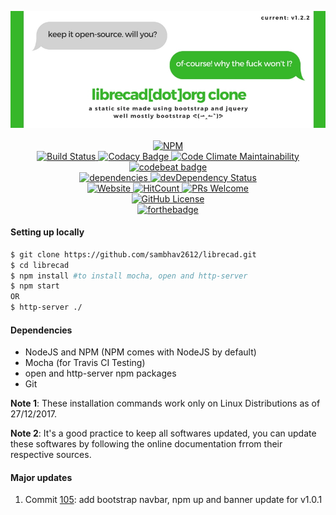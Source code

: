 <p align="middle">
  <img src="styles/images/CLone.jpg" alt="banner">
  <br><br>
  <a href="https://npmjs.org/package/librecad" target="_blank"> 
     <img src="https://nodei.co/npm/librecad.png" alt="NPM">
  </a>
  <br>
  <a href="https://travis-ci.org/sambhav2612/librecad" target="_blank">
    <img src="https://travis-ci.org/sambhav2612/librecad.svg?branch=master" alt="Build Status">
  </a>
  <a href="https://www.codacy.com/app/sambhavjain2612/librecad?utm_source=github.com&amp;utm_medium=referral&amp;utm_content=sambhav2612/librecad&amp;utm_campaign=Badge_Grade" target="_blank">
    <img src="https://api.codacy.com/project/badge/Grade/20a28db2c07b4354960304794edbb21b" alt="Codacy Badge">
  </a>
  <a href="https://codeclimate.com/github/sambhav2612/librecad/maintainability">
    <img src="https://api.codeclimate.com/v1/badges/3fcab0a4e4dc5d1d7ea8/maintainability" alt="Code Climate Maintainability">
  </a>
  <a href="https://codebeat.co/projects/github-com-sambhav2612-librecad-master">
    <img alt="codebeat badge" src="https://codebeat.co/badges/c28adf00-eed4-4724-bee1-558ba1ef891f">
  </a>
  <br>
  <a href="https://david-dm.org/sambhav2612/librecad" target="_blank">
    <img src="https://david-dm.org/sambhav2612/librecad.svg" alt="dependencies">
  </a>
  <a href="https://david-dm.org/sambhav2612/librecad/?type=dev">
    <img src="https://david-dm.org/sambhav2612/librecad/dev-status.svg" alt="devDependency Status">
  </a>
  <br>
  <a href="https://sambhav2612.github.io/librecad/" target="_blank">
    <img src="https://img.shields.io/website-up-down-green-red/http/shields.io.svg?label=watch-it-live" alt="Website">
  </a>
  <a href="http://hits.dwyl.io/sambhav2612/librecad" target="_blank">
    <img src="http://hits.dwyl.io/sambhav2612/librecad.svg" alt="HitCount">
  </a>
  <a href="https://github.com/sambhav2612/librecad/pulls" target="_blank">
    <img src="https://img.shields.io/badge/PRs-welcome-brightgreen.svg?style=flat" alt="PRs Welcome">
  </a>
  <br>
  <a href="https://github.com/sambhav2612/librecad/blob/master/LICENSE" target="_blank">
    <img src="https://img.shields.io/github/license/sambhav2612/librecad.svg" alt="GitHub License">
  </a>
  <br>
  <a href="http://forthebadge.com" target="_blank">
    <img src="http://forthebadge.com/images/badges/built-with-love.svg" alt="forthebadge">
  </a>
</p>

#### Setting up locally
```bash
$ git clone https://github.com/sambhav2612/librecad.git
$ cd librecad
$ npm install #to install mocha, open and http-server
$ npm start
OR
$ http-server ./
```

#### Dependencies
- NodeJS and NPM (NPM comes with NodeJS by default)
- Mocha (for Travis CI Testing)
- open and http-server npm packages
- Git

**Note 1**: These installation commands work only on Linux Distributions as of 27/12/2017.

**Note 2**: It's a good practice to keep all softwares updated, you can update these softwares by following the online documentation frrom their respective sources.

#### Major updates
1. Commit <a href="https://github.com/sambhav2612/librecad/commit/46f0b656fd5ddddd0d8f5526b43f744379ddc0fa" target="_blank">105</a>: add bootstrap navbar, npm up and banner update for v1.0.1
